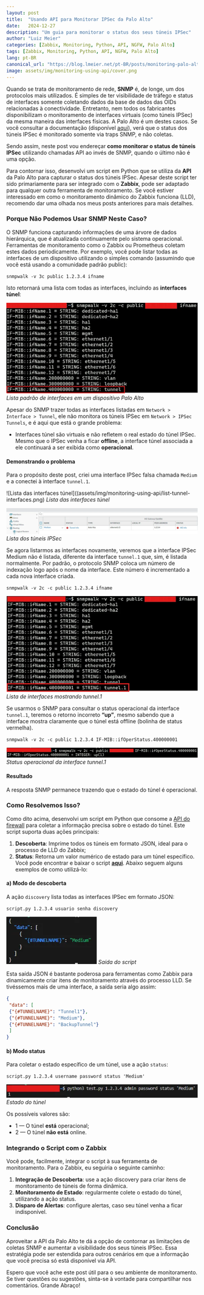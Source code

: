 ```yaml
---
layout:	post
title:	"Usando API para Monitorar IPSec da Palo Alto"
date:	2024-12-27
description: "Um guia para monitorar o status dos seus túneis IPSec"
author: "Luiz Meier"
categories: [Zabbix, Monitoring, Python, API, NGFW, Palo Alto]
tags: [Zabbix, Monitoring, Python, API, NGFW, Palo Alto]
lang: pt-BR
canonical_url: "https://blog.lmeier.net/pt-BR/posts/monitoring-palo-alto-firewalls-using-api/"
image: assets/img/monitoring-using-api/cover.png
---
```


<!-- *Also available in* [*English*](https://blog.lmeier.net/posts/monitoring-palo-alto-firewalls-using-api/) -->

Quando se trata de monitoramento de rede, **SNMP** é, de longe, um dos protocolos mais utilizados. É simples de ter visibilidade de tráfego e status de interfaces somente coletando dados da base de dados das OIDs relacionadas à conectividade. Entretanto, nem todos os fabricantes disponibilizam o monitoramento de interfaces virtuais (como túneis IPSec) da mesma maneira das interfaces físicas. A Palo Alto é um destes casos.
Se você consultar a documentação (disponível [aqui](https://knowledgebase.paloaltonetworks.com/KCSArticleDetail?id=kA10g000000ClgECAS)), verá que o status dos túneis IPSec é monitorado somente via traps SNMP, e não coletas.

Sendo assim, neste post vou endereçar **como monitorar o status de túneis IPSec** utilizando chamadas API ao invés de SNMP, quando o último não é uma opção.

Para contornar isso, desenvolvi um script em Python que se utiliza da **API** da Palo Alto para capturar o status dos túneis IPSec. Apesar deste script ter sido primariamente para ser integrado com o **Zabbix**, pode ser adaptado para qualquer outra ferramenta de monitoramento. Se você estiver interessado em como o monitoramento dinâmico do Zabbix funciona (LLD), recomendo dar uma olhada nos meus posts anteriores para mais detalhes.

### Porque Não Podemos Usar SNMP Neste Caso?

O SNMP funciona capturando informações de uma árvore de dados hierárquica, que é atualizada continuamente pelo sistema operacional. Ferramentas de monitoramento como o Zabbix ou Prometheus coletam estes dados periodicamente. Por exemplo, você pode listar todas as interfaces de um dispositivo utilizando o simples comando (assumindo que você está usando a comunidade padrão public):

```shell
snmpwalk -v 3c public 1.2.3.4 ifname
```

Isto retornará uma lista com todas as interfaces, incluindo as **interfaces túnel**:

![Lista padrão de interfaces em um dispositivo Palo Alto](assets/img/monitoring-using-api/default-interface-list.png)
*Lista padrão de interfaces em um dispositivo Palo Alto*

Apesar do SNMP trazer todas as interfaces listadas em `Network > Interface > Tunnel`, ele não monitora os túneis IPSec em `Network > IPSec Tunnels`, e é aqui que está o grande problema:

* Interfaces túnel são virtuais e não refletem o real estado do túnel IPSec. Mesmo que o IPSec venha a ficar **offline**, a interface túnel associada a ele continuará a ser exibida como **operacional**.

#### Demonstrando o problema

Para o propósito deste post, criei uma interface IPSec falsa chamada `Medium` e a conectei à interface `tunnel.1`.

![Lista das interfaces túnel]((assets/img/monitoring-using-api/list-tunnel-interfaces.png)
*Lista das interfaces túnel*

![Lista dos túneis IPSec](assets/img/monitoring-using-api/list-ipsec-tunnels.png)
*Lista dos túneis IPSec*

Se agora listarmos as interfaces novamente, veremos que a interface IPSec Medium não é listada, diferente da interface `tunnel.1` que, sim, é listada normalmente. Por padrão, o protocolo SNMP coloca um número de indexação logo após o nome da interface. Este número é incrementado a cada nova interface criada.

```shell
snmpwalk -v 2c -c public 1.2.3.4 ifname
```

![Lista de interfaces mostrando tunnel.1](assets/img/monitoring-using-api/interface-list-with-tunnel-1.png)
*Lista de interfaces mostrando tunnel.1*

Se usarmos o SNMP para consultar o status operacional da interface `tunnel.1`, teremos o retorno incorreto **“up”**, mesmo sabendo que a interface mostra claramente que o túnel está offline (bolinha de status vermelha).

```shell
snmpwalk -v 2c -c public 1.2.3.4 IF-MIB::ifOperStatus.400000001
```

![Status operacional da interface tunnel.1](assets/img/monitoring-using-api/tunnel-1-operation-status.png)
*Status operacional da interface tunnel.1*

#### Resultado

A resposta SNMP permanece trazendo que o estado do túnel é operacional.

### Como Resolvemos Isso?

Como dito acima, desenvolvi um script em Python que consome a [API do firewall](https://docs.paloaltonetworks.com/pan-os/11-1/pan-os-panorama-api) para coletar a informação precisa sobre o estado do túnel. Este script suporta duas ações principais:

1. **Descoberta**: Imprime todos os túneis em formato JSON, ideal para o processo de LLD do Zabbix;
2. **Status**: Retorna um valor numérico de estado para um túnel específico.
Você pode encontrar e baixar o script [**aqui**](https://github.com/LuizMeier/Zabbix/blob/master/Palo%20Alto/IPSec_PT-BR.py). Abaixo seguem alguns exemplos de como utilizá-lo:

#### a) Modo de descoberta

A ação `discovery` lista todas as interfaces IPSec em formato JSON:

```shell
script.py 1.2.3.4 usuario senha discovery
```

![Saída do script](assets/img/monitoring-using-api/discovery-output.png)
*Saída do script*

Esta saída JSON é bastante poderosa para ferramentas como Zabbix para dinamicamente criar itens de monitoramento através do processo LLD. Se tivéssemos mais de uma interface, a saída seria algo assim:

```json
{  
 "data": [  
 {"{#TUNNELNAME}": "Tunnel1"},  
 {"{#TUNNELNAME}": "Medium"},  
 {"{#TUNNELNAME}": "BackupTunnel"}  
 ]  
}
```

#### b) Modo status

Para coletar o estado específico de um túnel, use a ação `status`:

```shell
script.py 1.2.3.4 username password status 'Medium'
```

![Estado do túnel](assets/img/monitoring-using-api/tunnel-status.png)
*Estado do túnel*

Os possíveis valores são:

* 1 — O túnel **está** operacional;
* 2 — O túnel **não está** online.

### Integrando o Script com o Zabbix

Você pode, facilmente, integrar o script à sua ferramenta de monitoramento. Para o Zabbix, eu seguiria o seguinte caminho:

1. **Integração de Descoberta**: use a ação discovery para criar itens de monitoramento de túneis de forma dinâmica.
2. **Monitoramento de Estado**: regularmente colete o estado do túnel, utilizando a ação status.
3. **Disparo de Alertas**: configure alertas, caso seu túnel venha a ficar indisponível.

### Conclusão

Aproveitar a API da Palo Alto te dá a opção de contornar as limitações de coletas SNMP e aumentar a visibilidade dos seus túneis IPSec. Essa estratégia pode ser estendida para outros cenários em que a informação que você precisa só está disponível via API.

Espero que você ache este post útil para o seu ambiente de monitoramento. Se tiver questões ou sugestões, sinta-se à vontade para compartilhar nos comentários. Grande Abraço!
